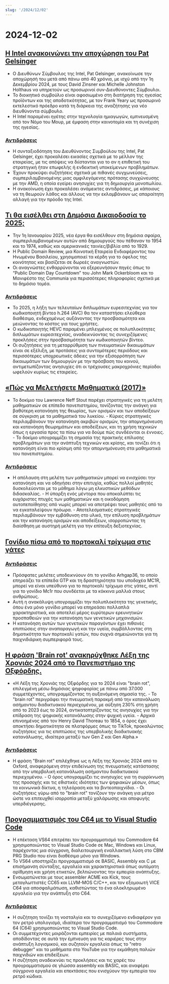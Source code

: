```yaml
---
slug: '/2024/12/02'
---
```


# 2024-12-02

## [Η Intel ανακοινώνει την αποχώρηση του Pat Gelsinger](https://www.intel.com/content/www/us/en/newsroom/news/intel-ceo-news-dec-2024.html)

- Ο Διευθύνων Σύμβουλος της Intel, Pat Gelsinger, ανακοίνωσε την αποχώρησή του μετά από πάνω από 40 χρόνια, με ισχύ από την 1η Δεκεμβρίου 2024, με τους David Zinsner και Michelle Johnston Holthaus να υπηρετούν ως προσωρινοί συν-Διευθύνοντες Σύμβουλοι.
- Το διοικητικό συμβούλιο είναι αφοσιωμένο στη διατήρηση της ηγεσίας προϊόντων και της αποδοτικότητας, με τον Frank Yeary ως προσωρινό εκτελεστικό πρόεδρο κατά τη διάρκεια της αναζήτησης για νέο διευθύνοντα σύμβουλο.
- Η Intel παραμένει ηγέτης στην τεχνολογία ημιαγωγών, εμπνευσμένη από τον Νόμο του Μουρ, με έμφαση στην καινοτομία και τη συνέχιση της ηγεσίας.

### [Αντιδράσεις](https://news.ycombinator.com/item?id=42296067)

- Η συνταξιοδότηση του Διευθύνοντος Συμβούλου της Intel, Pat Gelsinger, έχει προκαλέσει εικασίες σχετικά με το μέλλον της εταιρείας, με τις απόψεις να διίστανται για το αν η επιθετική του στρατηγική ήταν επωφελής ή ενδεικτική υποκείμενων προβλημάτων.
- Έχουν προκύψει συζητήσεις σχετικά με πιθανές συγχωνεύσεις, συμπεριλαμβανομένης μιας αμφιλεγόμενης πρότασης συγχώνευσης με την AMD, η οποία εγείρει ανησυχίες για τη δημιουργία μονοπωλίου.
- Η ανακοίνωση έχει προκαλέσει ανάμεικτες αντιδράσεις, με κάποιους να τη θεωρούν λάθος και άλλους να την εκλαμβάνουν ως απαραίτητη αλλαγή για την πρόοδο της Intel.

## [Τι θα εισέλθει στη Δημόσια Δικαιοδοσία το 2025;](https://publicdomainreview.org/features/entering-the-public-domain/2025/)

- Την 1η Ιανουαρίου 2025, νέα έργα θα εισέλθουν στη δημόσια σφαίρα, συμπεριλαμβανομένων αυτών από δημιουργούς που πέθαναν το 1954 και το 1974, καθώς και αμερικανικές ταινίες/βιβλία από το 1929.
- Η Public Domain Review, μια Κοινοτική Εταιρεία Ενδιαφέροντος του Ηνωμένου Βασιλείου, χρησιμοποιεί τα κέρδη για το όφελος της κοινότητας και βασίζεται σε δωρεές αναγνωστών.
- Οι αναγνώστες ενθαρρύνονται να εξερευνήσουν πηγές όπως το “Public Domain Day Countdown” του John Mark Ockerbloom και το Μανιφέστο της Communia για περισσότερες πληροφορίες σχετικά με το δημόσιο τομέα.

### [Αντιδράσεις](https://news.ycombinator.com/item?id=42290448)

- Το 2025, η λήξη των τελευταίων διπλωμάτων ευρεσιτεχνίας για τον κωδικοποιητή βίντεο h.264 (AVC) θα τον καταστήσει ελεύθερα διαθέσιμο, ενδεχομένως αυξάνοντας την προσβασιμότητα και μειώνοντας το κόστος για τους χρήστες.
- Ο κωδικοποιητής HEVC παραμένει μπλεγμένος σε πολυπλοκότητες διπλωμάτων ευρεσιτεχνίας, αναδεικνύοντας τις συνεχιζόμενες προκλήσεις στην προσβασιμότητα των κωδικοποιητών βίντεο.
- Οι συζητήσεις για τη μεταρρύθμιση των πνευματικών δικαιωμάτων είναι σε εξέλιξη, με προτάσεις για συντομότερες περιόδους και περισσότερες υποχρεωτικές άδειες για την εξισορρόπηση των δικαιωμάτων των δημιουργών με την πρόσβαση του κοινού, αντιμετωπίζοντας ανησυχίες ότι οι τρέχουσες μακροχρόνιες περίοδοι ωφελούν κυρίως τις εταιρείες.

## [«Πώς να Μελετήσετε Μαθηματικά (2017)»](https://www.math.uh.edu/~dblecher/pf2.html)

- Το δοκίμιο του Lawrence Neff Stout παρέχει στρατηγικές για τη μελέτη μαθηματικών σε επίπεδο πανεπιστημίου, τονίζοντας την ανάγκη για βαθύτερη κατανόηση της θεωρίας, των ορισμών και των αποδείξεων σε σύγκριση με τα μαθηματικά του λυκείου. - Κύριες στρατηγικές περιλαμβάνουν την κατανόηση ακριβών ορισμών, την απομνημόνευση και κατανόηση θεωρημάτων και αποδείξεων, και τη χρήση τεχνικών όπως η εργασία προς τα πίσω για να δούμε πώς συνδέονται οι έννοιες. - Το δοκίμιο υπογραμμίζει τη σημασία της πρακτικής επίλυσης προβλημάτων για την ανάπτυξη τεχνικών και κρίσης, και τονίζει ότι η κατανόηση είναι πιο κρίσιμη από την απομνημόνευση στα μαθηματικά του πανεπιστημίου.

### [Αντιδράσεις](https://news.ycombinator.com/item?id=42290996)

- Η απόλαυση στη μελέτη των μαθηματικών μπορεί να ενισχύσει την κατανόηση και να οδηγήσει στην επιτυχία, καθώς πολλοί μαθητές δυσκολεύονται με το μάθημα λόγω μη ελκυστικών μεθόδων διδασκαλίας. - Η ύπαρξη ενός μέντορα που αποκαλύπτει τις ευχάριστες πτυχές των μαθηματικών και η οικοδόμηση αυτοπεποίθησης από νωρίς μπορεί να αποτρέψει τους μαθητές από το να εγκαταλείψουν πρόωρα. - Αποτελεσματικές στρατηγικές περιλαμβάνουν την εμβάθυνση στο υλικό, την επίλυση προβλημάτων και την κατανόηση ορισμών και αποδείξεων, ισορροπώντας τη διαίσθηση με αυστηρή μελέτη για την επίτευξη δεξιοτεχνίας.

## [Γονίδιο πίσω από το πορτοκαλί τρίχωμα στις γάτες](https://www.science.org/content/article/gene-behind-orange-fur-cats-found-last)

### [Αντιδράσεις](https://news.ycombinator.com/item?id=42291386)

- Πρόσφατες μελέτες υποδεικνύουν ότι το γονίδιο Arhgap36, το οποίο επηρεάζει τα επίπεδα GTP και τη δραστηριότητα του υποδοχέα MC1R, μπορεί να είναι υπεύθυνο για το πορτοκαλί τρίχωμα στις γάτες, αντί για το γονίδιο Mc1r που συνδέεται με τα κόκκινα μαλλιά στους ανθρώπους.
- Αυτή η ανακάλυψη υπογραμμίζει την πολυπλοκότητα της γενετικής, όπου ένα μόνο γονίδιο μπορεί να επηρεάσει πολλαπλά χαρακτηριστικά, και αποτελεί μέρος ευρύτερων ερευνητικών προσπαθειών για την κατανόηση των γενετικών μηχανισμών.
- Η κατανόηση αυτών των γενετικών παραγόντων έχει πιθανές επιπτώσεις στην αναπαραγωγή και την υγεία, συμβάλλοντας στη δημοτικότητα των πορτοκαλί γατών, που συχνά σημειώνονται για τη παιχνιδιάρικη συμπεριφορά τους.

## [Η φράση 'Brain rot' ανακηρύχθηκε Λέξη της Χρονιάς 2024 από το Πανεπιστήμιο της Οξφόρδης.](https://corp.oup.com/news/brain-rot-named-oxford-word-of-the-year-2024/)

- «Η Λέξη της Χρονιάς της Οξφόρδης για το 2024 είναι "brain rot", επιλεγμένη μέσω δημόσιας ψηφοφορίας με πάνω από 37.000 συμμετέχοντες, υπογραμμίζοντας τη αυξανόμενη σημασία της. - Το "brain rot" περιγράφει την πνευματική παρακμή από την κατανάλωση ασήμαντου διαδικτυακού περιεχομένου, με αύξηση 230% στη χρήση από το 2023 έως το 2024, αντικατοπτρίζοντας τις ανησυχίες για την επίδραση της ψηφιακής κατανάλωσης στην ψυχική υγεία. - Αρχικά επινοημένος από τον Henry David Thoreau το 1854, ο όρος έχει αποκτήσει δημοτικότητα σε πλατφόρμες όπως το TikTok, προκαλώντας συζητήσεις για τις επιπτώσεις της υπερβολικής διαδικτυακής κατανάλωσης, ιδιαίτερα μεταξύ των Gen Z και Gen Alpha.»

### [Αντιδράσεις](https://news.ycombinator.com/item?id=42292294)

- Η φράση "Brain rot" επιλέχθηκε ως η Λέξη της Χρονιάς 2024 από το Oxford, αναφερόμενη στην επιδείνωση της πνευματικής κατάστασης από την υπερβολική κατανάλωση ασήμαντου διαδικτυακού περιεχομένου. - Ο όρος υπογραμμίζει τις ανησυχίες για τη συρρίκνωση της προσοχής και τις εθιστικές ιδιότητες των ψηφιακών μέσων, όπως τα κοινωνικά δίκτυα, η τηλεόραση και τα βιντεοπαιχνίδια. - Οι συζητήσεις γύρω από το "brain rot" τονίζουν την ανάγκη για μέτρο ώστε να επιτευχθεί ισορροπία μεταξύ χαλάρωσης και αποφυγής υπερδιέγερσης.

## [Προγραμματισμός του C64 με το Visual Studio Code](https://retrogamecoders.com/c64-visual-studio-code/)

- Η επέκταση VS64 επιτρέπει τον προγραμματισμό του Commodore 64 χρησιμοποιώντας το Visual Studio Code σε Mac, Windows και Linux, παρέχοντας μια σύγχρονη, διαλειτουργική εναλλακτική λύση στο CBM PRG Studio που είναι διαθέσιμο μόνο για Windows.
- Το VS64 υποστηρίζει προγραμματισμό σε BASIC, Assembly και C με επισήμανση σύνταξης, εργαλεία και χαρακτηριστικά όπως αυτόματη αρίθμηση και χρήση ετικετών, βελτιώνοντας την εμπειρία ανάπτυξης.
- Ενσωματώνεται με τους assembler ACME και Kick, τους μεταγλωττιστές CC65 και LLVM-MOS C/C++, και τον εξομοιωτή VICE C64 για αποσφαλμάτωση, καθιστώντας το ένα ολοκληρωμένο εργαλείο για την ανάπτυξη στο C64.

### [Αντιδράσεις](https://news.ycombinator.com/item?id=42290861)

- Η συζήτηση τονίζει τη νοσταλγία και το συνεχιζόμενο ενδιαφέρον για τον ρετρό υπολογισμό, ιδιαίτερα τον προγραμματισμό του Commodore 64 (C64) χρησιμοποιώντας το Visual Studio Code.
- Οι συμμετέχοντες μοιράζονται εμπειρίες με παλαιά συστήματα, αποδίδοντας σε αυτά την έμπνευση για τις καριέρες τους στην ανάπτυξη λογισμικού, και συζητούν εργαλεία όπως το "retro debugger" και τα μαθήματα στο YouTube για την εκμάθηση παλιών παιχνιδιών και επιδείξεων.
- Η συζήτηση αναδεικνύει τις προκλήσεις και τις χαρές του προγραμματισμού σε γλώσσα assembly και BASIC, και αναφέρει σύγχρονα εργαλεία και επεκτάσεις που ενισχύουν την εμπειρία του ρετρό κώδικα.

<head>
  <meta property="og:title" content="Η Intel ανακοινώνει την αποχώρηση του Pat Gelsinger" />
  <meta property="og:type" content="website" />
  <meta property="og:image" content="https://og.cho.sh/api/og/?title=%CE%97%20Intel%20%CE%B1%CE%BD%CE%B1%CE%BA%CE%BF%CE%B9%CE%BD%CF%8E%CE%BD%CE%B5%CE%B9%20%CF%84%CE%B7%CE%BD%20%CE%B1%CF%80%CE%BF%CF%87%CF%8E%CF%81%CE%B7%CF%83%CE%B7%20%CF%84%CE%BF%CF%85%20Pat%20Gelsinger&subheading=%CE%94%CE%B5%CF%85%CF%84%CE%AD%CF%81%CE%B1%202%20%CE%94%CE%B5%CE%BA%CE%B5%CE%BC%CE%B2%CF%81%CE%AF%CE%BF%CF%85%202024%3A%20%CE%A0%CE%B5%CF%81%CE%AF%CE%BB%CE%B7%CF%88%CE%B7%20Hacker%20News" />
</head>
